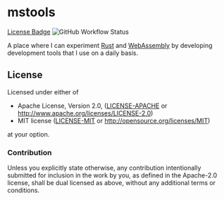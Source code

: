 # mstools

[License Badge](https://img.shields.io/badge/license-MIT%2FApache--2.0-blue)
![GitHub Workflow Status](https://github.com/msprunck/mstools/workflows/tests/badge.svg)

A place where I can experiment [Rust](https://www.rust-lang.org) and [WebAssembly](https://webassembly.org) by developing development tools that I use on a daily basis.

## License

Licensed under either of

* Apache License, Version 2.0, ([LICENSE-APACHE](LICENSE-APACHE) or http://www.apache.org/licenses/LICENSE-2.0)
* MIT license ([LICENSE-MIT](LICENSE-MIT) or http://opensource.org/licenses/MIT)

at your option.

### Contribution

Unless you explicitly state otherwise, any contribution intentionally
submitted for inclusion in the work by you, as defined in the Apache-2.0
license, shall be dual licensed as above, without any additional terms or
conditions.
